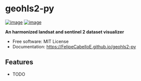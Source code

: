 # geohls2-py


[![image](https://img.shields.io/pypi/v/geohls2-py.svg)](https://pypi.python.org/pypi/geohls2-py)
[![image](https://img.shields.io/conda/vn/conda-forge/geohls2-py.svg)](https://anaconda.org/conda-forge/geohls2-py)


**An harmonized landsat and sentinel 2 dataset visualizer**


-   Free software: MIT License
-   Documentation: https://FelipeCabelloE.github.io/geohls2-py
    

## Features

-   TODO
